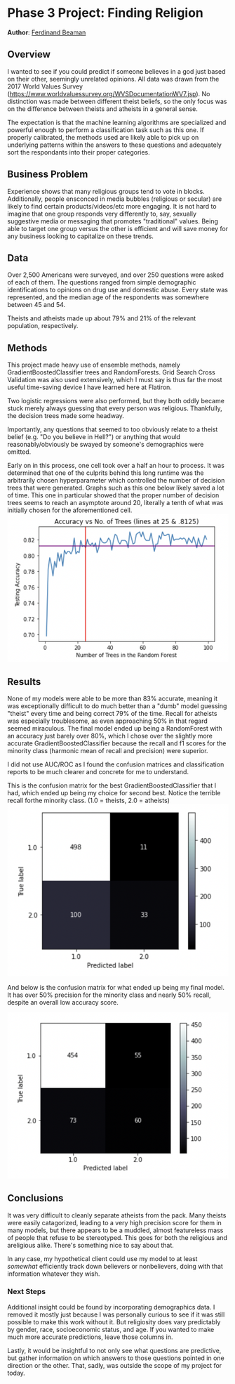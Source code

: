 # Phase 3 Project: Finding Religion
**Author**: [Ferdinand Beaman](mailto:ferdinand.beaman@gmail.com)

## Overview

I wanted to see if you could predict if someone believes in a god just based on their other, seemingly unrelated opinions. 
All data was drawn from the 2017 World Values Survey (https://www.worldvaluessurvey.org/WVSDocumentationWV7.jsp).
No distinction was made between different theist beliefs, so the only focus was on the difference between theists and atheists in a general sense.

The expectation is that the machine learning algorithms are specialized and powerful enough to perform a classification task such as this one. If properly calibrated, the methods used are likely able to pick up on underlying patterns within the answers to these questions and adequately sort the respondants into their proper categories.

## Business Problem

Experience shows that many religious groups tend to vote in blocks. Additionally, people ensconced in media bubbles (religious or secular) are likely to find certain products/videos/etc more engaging. It is not hard to imagine that one group responds very differently to, say, sexually suggestive media or messaging that promotes "traditional" values. Being able to target one group versus the other is efficient and will save money for any business looking to capitalize on these trends.

## Data

Over 2,500 Americans were surveyed, and over 250 questions were asked of each of them. The questions ranged from simple demographic identifications to opinions on drug use and domestic abuse. Every state was represented, and the median age of the respondents was somewhere between 45 and 54. 

Theists and atheists made up about 79% and 21% of the relevant population, respectively.

## Methods

This project made heavy use of ensemble methods, namely GradientBoostedClassifier trees and RandomForests. Grid Search Cross Validation was also used extensively, which I must say is thus far the most useful time-saving device I have learned here at Flatiron. 

Two logistic regressions were also performed, but they both oddly became stuck merely always guessing that every person was religious. Thankfully, the decision trees made some headway.

Importantly, any questions that seemed to too obviously relate to a theist belief (e.g. "Do you believe in Hell?") or anything that would reasonably/obviously be swayed by someone's demographics were omitted. 

Early on in this process, one cell took over a half an hour to process. It was determined that one of the culprits behind this long runtime was the arbitrarily chosen hyperparameter which controlled the number of decision trees that were generated. Graphs such as this one below likely saved a lot of time. This one in particular showed that the proper number of decision trees seems to reach an asymptote around 20, literally a tenth of what was initially chosen for the aforementioned cell.
![img](./PreserveProcessingTime.png)

## Results

None of my models were able to be more than 83% accurate, meaning it was exceptionally difficult to do much better than a "dumb" model guessing "theist" every time and being correct 79% of the time. Recall for atheists was especially troublesome, as even approaching 50% in that regard seemed miraculous. The final model ended up being a RandomForest with an accuracy just barely over 80%, which I chose over the slightly more accurate GradientBoostedClassifier because the recall and f1 scores for the minority class (harmonic mean of recall and precision) were superior.

I did not use AUC/ROC as I found the confusion matrices and classification reports to be much clearer and concrete for me to understand.

This is the confusion matrix for the best GradientBoostedClassifier that I had, which ended up being my choice for second best. Notice the terrible recall forthe minority class. 
(1.0 = theists, 2.0 = atheists)
![img](./GBCConfusionMatrix.png)

And below is the confusion matrix for what ended up being my final model. It has over 50% precision for the minority class and nearly 50% recall, despite an overall low accuracy score.

![img](./RandomForestFinalConfusionMatrix.png)


## Conclusions

It was very difficult to cleanly separate atheists from the pack. Many theists were easily catagorized, leading to a very high precision score for them in many models, but there appears to be a muddled, almost featureless mass of people that refuse to be stereotyped. This goes for both the religious and areligious alike. There's something nice to say about that.

In any case, my hypothetical client could use my model to at least *somewhat* efficiently track down believers or nonbelievers, doing with that information whatever they wish.

### Next Steps

Additional insight could be found by incorporating demographics data. I removed it mostly just because I was personally curious to see if it was still possible to make this work without it. But religiosity does vary predictably by gender, race, socioeconomic status, and age. If you wanted to make much more accurate predictions, leave those columns in.

Lastly, it would be insightful to not only see what questions are predictive, but gather information on which answers to those questions pointed in one direction or the other. That, sadly, was outside the scope of my project for today.
